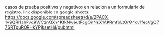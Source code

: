 casos de prueba positivos y negativos en relacion a un formulario de registro.
link disponible en google sheets: https://docs.google.com/spreadsheets/d/e/2PACX-1vSQRI1ahPvq9WCznQXn4KtkNweutPcgQnNsX1AKRmfbLtGrG4qv1fecVgQ77SRTpuRQRHkYPjksetHd/pubhtml
